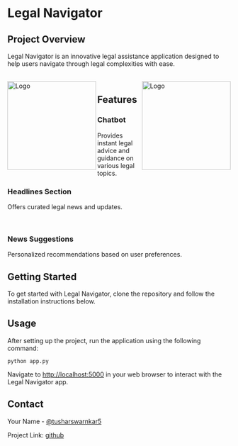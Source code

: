 

<h1>Legal Navigator</h1>


<section>
    <h2>Project Overview</h2>
    <p>Legal Navigator is an innovative legal assistance application designed to help users navigate through legal complexities with ease.</p>
</section>
<br>

<img src="https://github.com/Tusharedith/Legal-Navigator/blob/main/ScreenShots/01.png" alt="Logo" width="200" align="left" >
<img src="https://github.com/Tusharedith/Legal-Navigator/blob/main/ScreenShots/05.png" alt="Logo" width="200" align="right" >
<section>
    <h2>Features</h2>
    <div class="feature">
        <h3>Chatbot</h3>
        <p>Provides instant legal advice and guidance on various legal topics.</p>
    </div>
    <div class="feature">
        <h3>Headlines Section</h3>
        <p>Offers curated legal news and updates.</p>
    </div>
  <br>
    <div class="feature">
        <h3>News Suggestions</h3>
        <p>Personalized recommendations based on user preferences.</p>
    </div>
</section>

<section>
    <h2>Getting Started</h2>
    <p>To get started with Legal Navigator, clone the repository and follow the installation instructions below.</p>
    <!-- Include detailed getting started instructions -->
</section>

<section>
    <h2>Usage</h2>
    <p>After setting up the project, run the application using the following command:</p>
    <pre><code>python app.py</code></pre>
    <p>Navigate to <a href="http://localhost:5000">http://localhost:5000</a> in your web browser to interact with the Legal Navigator app.</p>
</section>

<section>
    <h2>Contact</h2>
    <p>Your Name - <a href="https://twitter.com/tusharswarnkar5">@tusharswarnkar5</a> </p>
    <p>Project Link: <a href="https://github.com/Tusharedith">github </a></p>
</section>

</body>
</html>
